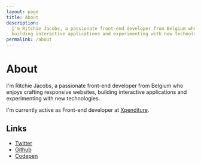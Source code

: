 ```yaml
---
layout: page
title: About
description:
  I'm Ritchie Jacobs, a passionate front-end developer from Belgium who enjoys crafting responsive websites,
  building interactive applications and experimenting with new technologies.
permalink: /about
---
```


# About

I'm Ritchie Jacobs, a passionate front-end developer from Belgium who enjoys crafting responsive websites,
building interactive applications and experimenting with new technologies.

I'm currently active as Front-end developer at [Xpenditure](https://xpenditure.com).

## Links
- [Twitter](https://twitter.com/ritchiejacobs)
- [Github](https://github.com/ritchiejacobs)
- [Codepen](https://codepen.io/ritchiejacobs)
